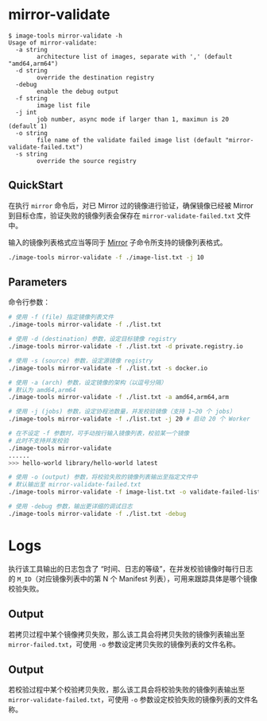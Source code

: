 # mirror-validate

```console
$ image-tools mirror-validate -h
Usage of mirror-validate:
  -a string
        architecture list of images, separate with ',' (default "amd64,arm64")
  -d string
        override the destination registry
  -debug
        enable the debug output
  -f string
        image list file
  -j int
        job number, async mode if larger than 1, maximun is 20 (default 1)
  -o string
        file name of the validate failed image list (default "mirror-validate-failed.txt")
  -s string
        override the source registry
```

## QuickStart

在执行 `mirror` 命令后，对已 Mirror 过的镜像进行验证，确保镜像已经被 Mirror 到目标仓库，验证失败的镜像列表会保存在 `mirror-validate-failed.txt` 文件中。

输入的镜像列表格式应当等同于 [Mirror](./mirror.md) 子命令所支持的镜像列表格式。 

```sh
./image-tools mirror-validate -f ./image-list.txt -j 10
```

## Parameters

命令行参数：

```sh
# 使用 -f (file) 指定镜像列表文件
./image-tools mirror-validate -f ./list.txt

# 使用 -d (destination) 参数，设定目标镜像 registry
./image-tools mirror-validate -f ./list.txt -d private.registry.io

# 使用 -s (source) 参数，设定源镜像 registry
./image-tools mirror-validate -f ./list.txt -s docker.io

# 使用 -a (arch) 参数，设定镜像的架构（以逗号分隔）
# 默认为 amd64,arm64
./image-tools mirror-validate -f ./list.txt -a amd64,arm64,arm

# 使用 -j (jobs) 参数，设定协程池数量，并发校验镜像（支持 1~20 个 jobs）
./image-tools mirror-validate -f ./list.txt -j 20 # 启动 20 个 Worker

# 在不设定 -f 参数时，可手动按行输入镜像列表，校验某一个镜像
# 此时不支持并发校验
./image-tools mirror-validate
......
>>> hello-world library/hello-world latest

# 使用 -o (output) 参数，将校验失败的镜像列表输出至指定文件中
# 默认输出至 mirror-validate-failed.txt
./image-tools mirror-validate -f image-list.txt -o validate-failed-list.txt

# 使用 -debug 参数，输出更详细的调试日志
./image-tools mirror-validate -f ./list.txt -debug
```

# Logs

执行该工具输出的日志包含了 “时间、日志的等级”，在并发校验镜像时每行日志的 `M_ID`（对应镜像列表中的第 N 个 Manifest 列表），可用来跟踪具体是哪个镜像校验失败。

## Output

若拷贝过程中某个镜像拷贝失败，那么该工具会将拷贝失败的镜像列表输出至 `mirror-failed.txt`，可使用 `-o` 参数设定拷贝失败的镜像列表的文件名称。

## Output

若校验过程中某个校验拷贝失败，那么该工具会将校验失败的镜像列表输出至 `mirror-validate-failed.txt`，可使用 `-o` 参数设定校验失败的镜像列表的文件名称。
